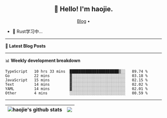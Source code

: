 <h2 align="center">👋 Hello! I'm haojie.</h2>
<p align="center">
  <a href="https://aoyouer.com">Blog</a> •
</p>


- 🔭 Rust学习中...


-------

**📝 Latest Blog Posts**


-------

📊 **Weekly development breakdown**
<!--START_SECTION:waka-->

```text
TypeScript   10 hrs 33 mins  ██████████████████████▒░░   89.74 %
Go           22 mins         ▓░░░░░░░░░░░░░░░░░░░░░░░░   03.18 %
JavaScript   15 mins         ▓░░░░░░░░░░░░░░░░░░░░░░░░   02.15 %
Text         14 mins         ▓░░░░░░░░░░░░░░░░░░░░░░░░   02.02 %
YAML         14 mins         ▓░░░░░░░░░░░░░░░░░░░░░░░░   02.01 %
Other        4 mins          ░░░░░░░░░░░░░░░░░░░░░░░░░   00.59 %
```

<!--END_SECTION:waka-->

-------



| <img align="center" src="https://github-readme-stats.vercel.app/api?username=haojie06&show_icons=true&theme=graywhite&show_icons=true&count_private=true&include_all_commits=true&hide_border=true" alt="haojie's github stats" /> | <img align="center" src="https://github-readme-stats.vercel.app/api/top-langs/?username=haojie06&layout=compact&theme=graywhite&hide_border=true&hide=css,html" /> |
| ------------- | ------------- |


